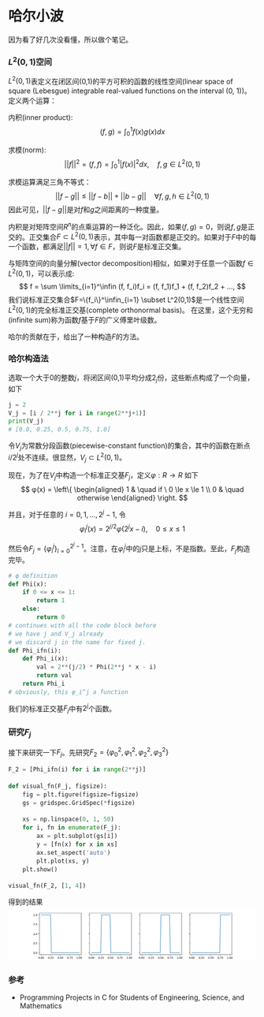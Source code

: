 # 哈尔小波

因为看了好几次没看懂，所以做个笔记。

### $L^2(0,1)$空间
$L^2(0,1)$表定义在闭区间(0,1)的平方可积的函数的线性空间(linear space of square (Lebesgue) integrable real-valued functions on the interval (0, 1))。定义两个运算：

内积(inner product):
$$
    (f, g) = \int_0^1 f(x)g(x)dx
$$

求模(norm):
$$
    ||f||^2 = (f, f) = \int_0^1 |f(x)|^2dx, \quad f,g \in L^2(0,1)
$$

求模运算满足三角不等式：
$$
    ||f - g|| \le ||f - b|| + ||b - g|| \quad \forall f, g, h \in L^2(0,1)
$$
因此可见，$||f-g||$是对$f$和$g$之间距离的一种度量。

内积是对矩阵空间$R^n$的点乘运算的一种泛化。因此，如果$(f,g)=0$，则说$f,g$是正交的。正交集合$F \subset L^2(0,1)$表示，其中每一对函数都是正交的。如果对于$F$中的每一个函数，都满足$||f|| = 1, \forall f \in F$，则说$F$是标准正交集。

与矩阵空间的向量分解(vector decomposition)相似，如果对于任意一个函数$f \in L^2(0,1)$，可以表示成:
$$
    f = \sum \limits_{i=1}^\infin (f, f_i)f_i = (f, f_1)f_1 + (f, f_2)f_2  + ...,
$$
我们说标准正交集合$F=\{f_i\}^\infin_{i=1} \subset L^2(0,1)$是一个线性空间$L^2(0,1)$的完全标准正交基(complete orthonormal basis)。
在这里，这个无穷和(infinite sum)称为函数$f$基于$F$的广义傅里叶级数。

哈尔的贡献在于，给出了一种构造$F$的方法。

### 哈尔构造法
选取一个大于0的整数$j$，将闭区间(0,1)平均分成$2_j$份，这些断点构成了一个向量，如下
```py
j = 2
V_j = [i / 2**j for i in range(2**j+1)]
print(V_j)
# [0.0, 0.25, 0.5, 0.75, 1.0]
```
令$V_j$为常数分段函数(piecewise-constant function)的集合，其中的函数在断点$i/2^j$处不连续。很显然，$V_j \subset L^2(0,1)$。

现在，为了在$V_j$中构造一个标准正交基$F_j$，定义$φ: R \rightarrow R$ 如下
$$
    φ(x) = \left\{
        \begin{aligned}
            1 & \quad if \ 0 \le x \le 1  \\
            0 & \quad otherwise 
        \end{aligned}
    \right.
$$

并且，对于任意的 $i = 0,1,...,2^j-1$, 令
$$
    φ_i^j(x) = 2^{j/2}φ(2^jx - i), \quad 0 \le x \le 1
$$

然后令$F_j = \{φ_i^j\}_{i=0}^{2^j-1}$。注意，在$φ_i^j$中的$j$只是上标，不是指数。至此，$F_j$构造完毕。

```py
# φ definition
def Phi(x):
    if 0 <= x <= 1:
        return 1
    else:
        return 0
# continues with all the code block before
# we have j and V_j already
# we discard j in the name for fixed j.
def Phi_ifn(i):
    def Phi_i(x):
        val = 2**(j/2) * Phi(2**j * x - i)
        return val
    return Phi_i
# obviously, this φ_i^j a function
```
我们的标准正交基$F_j$中有$2^j$个函数。

### 研究$F_j$

接下来研究一下$F_j$。先研究$F_2 = \{φ_0^2, φ_1^2, φ_2^2, φ_3^2\}$
```py
F_2 = [Phi_ifn(i) for i in range(2**j)]

def visual_fn(F_j, figsize):
    fig = plt.figure(figsize=figsize)
    gs = gridspec.GridSpec(*figsize)

    xs = np.linspace(0, 1, 50)
    for i, fn in enumerate(F_j):
        ax = plt.subplot(gs[i])
        y = [fn(x) for x in xs]
        ax.set_aspect('auto')
        plt.plot(xs, y)
    plt.show()

visual_fn(F_2, [1, 4])
```
得到的结果
![F_2](F_2.png)

### 参考

+ Programming Projects in C for Students of Engineering, Science, and Mathematics
